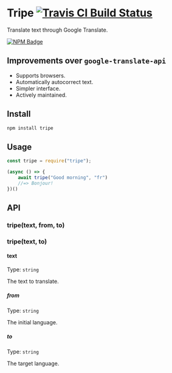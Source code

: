# Tripe [![Travis CI Build Status](https://img.shields.io/travis/com/Richienb/tripe/master.svg?style=for-the-badge)](https://travis-ci.com/Richienb/tripe)

Translate text through Google Translate.

[![NPM Badge](https://nodei.co/npm/tripe.png)](https://npmjs.com/package/tripe)

## Improvements over `google-translate-api`

- Supports browsers.
- Automatically autocorrect text.
- Simpler interface.
- Actively maintained.

## Install

```sh
npm install tripe
```

## Usage

```js
const tripe = require("tripe");

(async () => {
	await tripe("Good morning", "fr")
	//=> Bonjour!
})()
```

## API

### tripe(text, from, to)
### tripe(text, to)

#### text

Type: `string`

The text to translate.

##### from

Type: `string`

The initial language.

##### to

Type: `string`

The target language.
